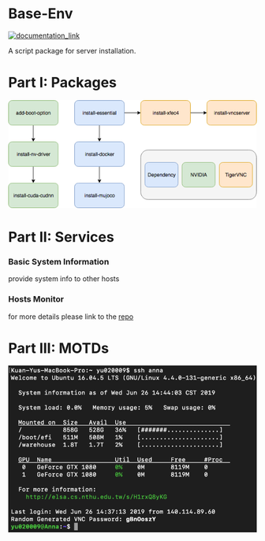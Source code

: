 # Base-Env

[![documentation_link](https://img.shields.io/badge/docs-online-brightgreen.svg)](https://elsa-lab.github.io/base-env/)

A script package for server installation.

# Part I: Packages

![](Image/Installation_Guide.png)

# Part II: Services

### Basic System Information

provide system info to other hosts

### Hosts Monitor

for more details please link to the [repo](https://github.com/BassyKuo/hosts-monitor)

# Part III: MOTDs

![](Image/Sample_MOTD.png)
